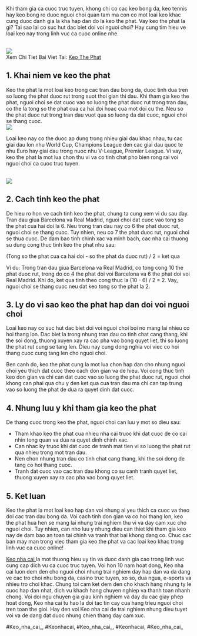 <p>Khi tham gia ca cuoc truc tuyen, khong chi co cac keo bong da, keo tennis hay keo bong ro duoc nguoi choi quan tam ma con co mot loai keo khac cung duoc danh gia la kha hap dan do la keo the phat. Vay keo the phat la gi? Tai sao lai co suc hut dac biet doi voi nguoi choi? Hay cung tim hieu ve loai keo nay trong linh vuc ca cuoc online nhe.</p><br><img src="https://keonhacai.deal/wp-content/uploads/2025/02/keo-the-phat.webp"></br>
Xem Chi Tiet Bai Viet Tai: <a href="https://keonhacai.deal/keo-the-phat/">Keo The Phat</a><h2>1. Khai niem ve keo the phat</h2><p>Keo the phat la mot loai keo trong cac tran dau bong da, duoc tinh dua tren so luong the phat duoc rut trong suot thoi gian thi dau. Khi tham gia keo the phat, nguoi choi se dat cuoc vao so luong the phat duoc rut trong tran dau, co the la tong so the phat cua ca hai doi hoac cua mot doi cu the. Neu so the phat duoc rut trong tran dau vuot qua so luong da dat cuoc, nguoi choi se thang cuoc.<br><img src="https://keonhacai.deal/wp-content/uploads/2025/02/keo-the-phat-3.webp"></br><p>Loai keo nay co the duoc ap dung trong nhieu giai dau khac nhau, tu cac giai dau lon nhu World Cup, Champions League den cac giai dau quoc te nhu Euro hay giai dau trong nuoc nhu V-League, Premier League. Vi vay, keo the phat la mot lua chon thu vi va co tinh chat pho bien rong rai voi nguoi choi ca cuoc truc tuyen.</p><br><img src="https://keonhacai.deal/wp-content/uploads/2025/02/keo-the-phat-1.webp"></br><h2>2. Cach tinh keo the phat</h2><p>De hieu ro hon ve cach tinh keo the phat, chung ta cung xem vi du sau day. Tran dau giua Barcelona va Real Madrid, nguoi choi dat cuoc vao tong so the phat cua hai doi la 6. Neu trong tran dau nay co 6 the phat duoc rut, nguoi choi se thang cuoc. Tuy nhien, neu co 7 the phat duoc rut, nguoi choi se thua cuoc. De dam bao tinh chinh xac va minh bach, cac nha cai thuong su dung cong thuc tinh keo the phat nhu sau:<p>(Tong so the phat cua ca hai doi - so the phat da duoc rut) / 2 = ket qua</p><p>Vi du: Trong tran dau giua Barcelona va Real Madrid, co tong cong 10 the phat duoc rut, trong do co 4 the phat doi voi Barcelona va 6 the phat doi voi Real Madrid. Khi do, ket qua tinh theo cong thuc la (10 - 6) / 2 = 2. Vay, nguoi choi se thang cuoc neu dat keo tong so the phat la 2.<h2>3. Ly do vi sao keo the phat hap dan doi voi nguoi choi</h2><p>Loai keo nay co suc hut dac biet doi voi nguoi choi boi no mang lai nhieu co hoi thang lon. Dac biet la trong nhung tran dau co tinh chat cang thang, khi the soi dong, thuong xuyen xay ra cac pha vao bong quyet liet, thi so luong the phat rut cung se tang len. Dieu nay cung dong nghia voi viec co hoi thang cuoc cung tang len cho nguoi choi.</p><p>Ben canh do, keo the phat cung la mot lua chon hap dan cho nhung nguoi choi yeu thich dat cuoc theo cach don gian va de hieu. Voi cong thuc tinh keo don gian va chi can dat cuoc vao so luong the phat duoc rut, nguoi choi khong can phai qua chu y den ket qua cua tran dau ma chi can tap trung vao so luong the phat de dua ra quyet dinh dat cuoc.</p><h2>4. Nhung luu y khi tham gia keo the phat</h2><p>De thang cuoc trong keo the phat, nguoi choi can luu y mot so dieu sau:</p><ul>
<li>Tham khao keo the phat cua nhieu nha cai truoc khi dat cuoc de co cai nhin tong quan va dua ra quyet dinh chinh xac.</li>
<li>Can nhac ky truoc khi dat cuoc de tranh mat tien vi so luong the phat rut qua nhieu trong mot tran dau.</li>
<li>Nen chon nhung tran dau co tinh chat cang thang, khi the soi dong de tang co hoi thang cuoc.</li>
<li>Tranh dat cuoc vao cac tran dau khong co su canh tranh quyet liet, thuong xuyen xay ra cac pha vao bong quyet liet.</li>
</ul><h2>5. Ket luan</h2><p>Keo the phat la mot loai keo hap dan voi nhung ai yeu thich ca cuoc va theo doi cac tran dau bong da. Voi cach tinh don gian va co hoi thang lon, keo the phat hua hen se mang lai nhung trai nghiem thu vi va day cam xuc cho nguoi choi. Tuy nhien, can nho luu y nhung dieu can thiet khi tham gia keo nay de dam bao an toan tai chinh va tranh that bai khong dang co. Chuc cac ban may man trong viec tham gia keo the phat va cac loai keo khac trong linh vuc ca cuoc online!</p><p><a href="https://keonhacai.deal/">Keo nha cai </a>la mot thuong hieu uy tin va duoc danh gia cao trong linh vuc cung cap dich vu ca cuoc truc tuyen. Voi hon 10 nam hoat dong, Keo nha cai luon dem den cho nguoi choi nhung trai nghiem day hap dan va da dang ve cac tro choi nhu bong da, casino truc tuyen, xo so, dua ngua, e-sports va nhieu tro choi khac. Chung toi cam ket dem den cho khach hang nhung ty le cuoc hap dan nhat, dich vu khach hang chuyen nghiep va thanh toan nhanh chong. Voi doi ngu chuyen gia giau kinh nghiem va day du cac giay phep hoat dong, Keo nha cai tu hao la doi tac tin cay cua hang trieu nguoi choi tren toan the gioi. Hay den voi Keo nha cai de trai nghiem nhung dieu tuyet voi va de dang dat duoc nhung chien thang day cam xuc.</p>
#Keo_nha_cai_, #Keonhacai, #Keo_nha_cai_, #Keonhacai, #Keo_nha_cai_
